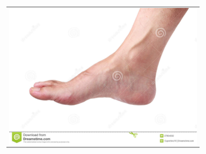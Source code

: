 <html>

<head>

<title>FOOT FOR THOUGHT</title>

<link rel="stylesheet" href="style.css">

</head>

<body>


<table width="100%" height="100%" border="0">

<tr>

<td align="center" valign="center">

<img src="foot.jpg"/>

</td>

</tr>

</table>



<br />


</body>

</html>
